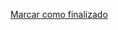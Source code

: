 <a onclick="test()" href="http://147.182.201.108:8080/finish/security-firewalld" target="_parent" class="btn primary-btn">Marcar como finalizado</a>
